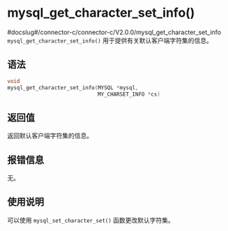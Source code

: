 mysql_get_character_set_info() 
===================================================
#docslug#/connector-c/connector-c/V2.0.0/mysql_get_character_set_info
`mysql_get_character_set_info()` 用于提供有关默认客户端字符集的信息。

语法 
-----------------------

```c
void
mysql_get_character_set_info(MYSQL *mysql,
                             MY_CHARSET_INFO *cs)
```



返回值 
------------------------

返回默认客户端字符集的信息。

报错信息 
-------------------------

无。

使用说明 
-------------------------

可以使用 `mysql_set_character_set()` 函数更改默认字符集。
